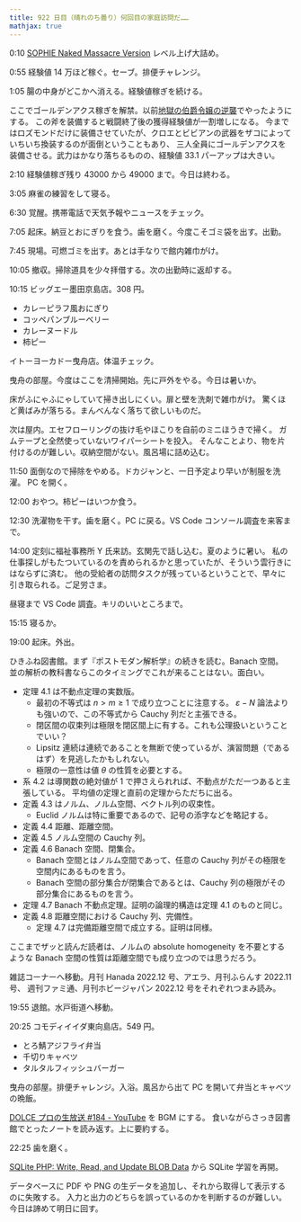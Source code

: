 ```yaml
---
title: 922 日目（晴れのち曇り）何回目の家庭訪問だ……
mathjax: true
---
```


0:10 [SOPHIE Naked Massacre Version][dtp22b] レベル上げ大詰め。

0:55 経験値 14 万ほど稼ぐ。セーブ。排便チャレンジ。

1:05 腸の中身がどこかへ消える。経験値稼ぎを続ける。

ここでゴールデンアクス稼ぎを解禁。以前[地獄の伯爵令嬢の逆襲][bshf20]でやったようにする。
この斧を装備すると戦闘終了後の獲得経験値が一割増しになる。
今まではロズモンドだけに装備させていたが、クロエとビビアンの武器をザコによっていちいち換装するのが面倒ということもあり、
三人全員にゴールデンアクスを装備させる。武力はかなり落ちるものの、経験値 33.1 パーアップは大きい。

2:10 経験値稼ぎ残り 43000 から 49000 まで。今日は終わる。

3:05 麻雀の練習をして寝る。

6:30 覚醒。携帯電話で天気予報やニュースをチェック。

7:05 起床。納豆とおにぎりを食う。歯を磨く。今度こそゴミ袋を出す。出勤。

7:45 現場。可燃ゴミを出す。あとは手なりで館内雑巾がけ。

10:05 撤収。掃除道具を少々拝借する。次の出勤時に返却する。

10:15 ビッグエー墨田京島店。308 円。

* カレーピラフ風おにぎり
* コッペパンブルーベリー
* カレーヌードル
* 柿ピー

イトーヨーカドー曳舟店。体温チェック。

曳舟の部屋。今度はここを清掃開始。先に戸外をやる。今日は暑いか。

床がふにゃふにゃしていて掃き出しにくい。扉と壁を洗剤で雑巾がけ。
驚くほど黄ばみが落ちる。まんべんなく落ちて欲しいものだ。

次は屋内。エセフローリングの抜け毛やほこりを自前のミニほうきで掃く。
ガムテープと全然使っていないワイパーシートを投入。
そんなことより、物を片付けるのが難しい。収納空間がない。風呂場に詰め込む。

11:50 面倒なので掃除をやめる。ドカジャンと、一日予定より早いが制服を洗濯。
PC を開く。

12:00 おやつ。柿ピーはいつか食う。

12:30 洗濯物を干す。歯を磨く。PC に戻る。VS Code コンソール調査を来客まで。

14:00 定刻に福祉事務所 Y 氏来訪。玄関先で話し込む。夏のように暑い。
私の仕事探しがもたついているのを責められるかと思っていたが、そういう雲行きにはならずに済む。
他の受給者の訪問タスクが残っているということで、早々に引き取られる。ご足労さま。

昼寝まで VS Code 調査。キリのいいところまで。

15:15 寝るか。

19:00 起床。外出。

ひきふね図書館。まず『ポストモダン解析学』の続きを読む。Banach 空間。
並の解析の教科書ならこのタイミングでこれが来ることはない。面白い。

* 定理 4.1 は不動点定理の実数版。
  * 最初の不等式は $n \gt m \ge 1$ で成り立つことに注意する。
    $\varepsilon-N$ 論法よりも強いので、この不等式から Cauchy 列だと主張できる。
  * 閉区間の収束列は極限を閉区間上に有する。これも公理扱いということでいい？
  * Lipsitz 連続は連続であることを無断で使っているが、演習問題（であるはず）を見逃したかもしれない。
  * 極限の一意性は値 $\theta$ の性質を必要とする。
* 系 4.2 は導関数の絶対値が 1 で押さえられれば、不動点がただ一つあると主張している。
  平均値の定理と直前の定理からただちに出る。
* 定義 4.3 はノルム、ノルム空間、ベクトル列の収束性。
  * Euclid ノルムは特に重要であるので、記号の添字などを略記する。
* 定義 4.4 距離、距離空間。
* 定義 4.5 ノルム空間の Cauchy 列。
* 定義 4.6 Banach 空間、閉集合。
  * Banach 空間とはノルム空間であって、任意の Cauchy 列がその極限を空間内にあるものを言う。
  * Banach 空間の部分集合が閉集合であるとは、Cauchy 列の極限がその部分集合にあるものを言う。
* 定理 4.7 Banach 不動点定理。証明の論理的構造は定理 4.1 のものと同じ。
* 定義 4.8 距離空間における Cauchy 列、完備性。
  * 定理 4.7 は完備距離空間で成立する。証明は同様。

ここまでザッと読んだ読者は、ノルムの absolute homogeneity を不要とするような
Banach 空間の性質は距離空間でも成り立つのでは思うだろう。

雑誌コーナーへ移動。月刊 Hanada 2022.12 号、アエラ、月刊ふらんす 2022.11 号、
週刊ファミ通、月刊ホビージャパン 2022.12 号をそれぞれつまみ読み。

19:55 退館。水戸街道へ移動。

20:25 コモディイイダ東向島店。549 円。

* とろ鯖アジフライ弁当
* 千切りキャベツ
* タルタルフィッシュバーガー

曳舟の部屋。排便チャレンジ。入浴。風呂から出て PC を開いて弁当とキャベツの晩飯。

[DOLCE プロの生放送 &#x23;184 - YouTube](https://www.youtube.com/watch?v=srLsOIlPHzA) を BGM にする。
食いながらさっき図書館でとったノートを読み返す。上に要約する。

22:25 歯を磨く。

[SQLite PHP: Write, Read, and Update BLOB Data](https://www.sqlitetutorial.net/sqlite-php/blob/)
から SQLite 学習を再開。

データベースに PDF や PNG の生データを追加し、それから取得して表示するのに失敗する。
入力と出力のどちらを誤っているのかを判断するのが難しい。今日は諦めて明日に回す。

[bshf20]: https://wodifes.net/game/show/412
[dtp22b]: https://www.dlsite.com/maniax/work/=/product_id/RJ424807/
